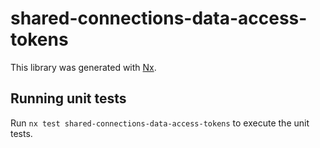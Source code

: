 # shared-connections-data-access-tokens

This library was generated with [Nx](https://nx.dev).

## Running unit tests

Run `nx test shared-connections-data-access-tokens` to execute the unit tests.
